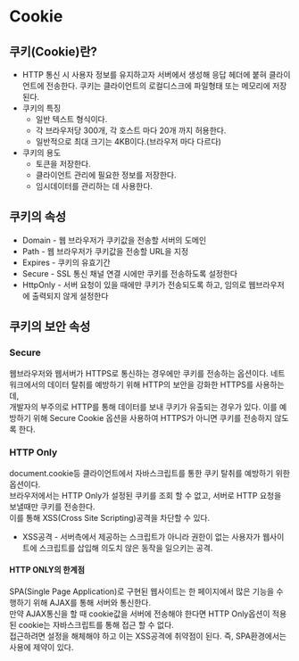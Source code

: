 # Cookie
## 쿠키(Cookie)란?
* HTTP 통신 시 사용자 정보를 유지하고자 서버에서 생성해 응답 헤더에 붙혀 클라이언트에 전송한다. 쿠키는 클라이언트의 로컬디스크에 파일형태 또는 메모리에 저장된다.
* 쿠키의 특징
  * 일반 텍스트 형식이다. 
  * 각 브라우저당 300개, 각 호스트 마다 20개 까지 허용한다.
  * 일반적으로 최대 크기는 4KB이다.(브라우저 마다 다르다)
* 쿠키의 용도
  * 토큰을 저장한다.
  * 클라이언트 관리에 필요한 정보를 저장한다.
  * 임시데이터를 관리하는 데 사용한다.

## 쿠키의 속성
* Domain - 웹 브라우저가 쿠키값을 전송할 서버의 도메인
* Path - 웹 브라우저가 쿠키값을 전송할 URL을 지정
* Expires - 쿠키의 유효기간
* Secure - SSL 통신 채널 연결 시에만 쿠키를 전송하도록 설정한다
* HttpOnly - 서버 요청이 있을 때에만 쿠키가 전송되도록 하고, 임의로 웹브라우저에 출력되지 않게 설정한다

## 쿠키의 보안 속성
### Secure
웹브라우저와 웹서버가 HTTPS로 통신하는 경우에만 쿠키를 전송하는 옵션이다. 네트워크에서의 데이터 탈취를 예방하기 위해 HTTP의 보안을 강화한 HTTPS를 사용하는데,   
개발자의 부주의로 HTTP를 통해 데이터를 보내 쿠키가 유출되는 경우가 있다. 이를 예방하기 위해 Secure Cookie 옵션을 사용하여  HTTPS가 아니면 쿠키를 전송하지 않도록 한다.

### HTTP Only
document.cookie등 클라이언트에서 자바스크립트를 통한 쿠키 탈취를 예방하기 위한 옵션이다.   
브라우저에서는 HTTP Only가 설정된 쿠키를 조회 할 수 없고, 서버로 HTTP 요청을 보낼때만 쿠키를 전송한다.   
이를 통해 XSS(Cross Site Scripting)공격을 차단할 수 있다.   
   
* XSS공격 - 서버측에서 제공하는 스크립트가 아니라 권한이 없는 사용자가 웹사이트에 스크립트를 삽입해 의도치 않은 동작을 일으키는 공격.

#### HTTP ONLY의 한계점
SPA(Single Page Application)로 구현된 웹사이트는 한 페이지에서 많은 기능을 수행하기 위해 AJAX를 통해 서버와 통신한다.   
만약 AJAX통신을 할 때 cookie값을 서버에 전송해야 한다면 HTTP Only옵션이 적용된 cookie는 자바스크립트를 통해 접근 할 수 없다.   
접근하려면 설정을 해체해야 하고 이는 XSS공격에 취약점이 된다. 즉, SPA환경에서는 사용에 제약이 있다.

